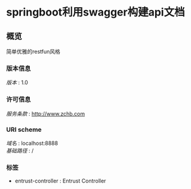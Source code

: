 # springboot利用swagger构建api文档


<a name="overview"></a>
## 概览
简单优雅的restfun风格


### 版本信息
*版本* : 1.0


### 许可信息
*服务条款* : http://www.zchb.com


### URI scheme
*域名* : localhost:8888  
*基础路径* : /


### 标签

* entrust-controller : Entrust Controller



